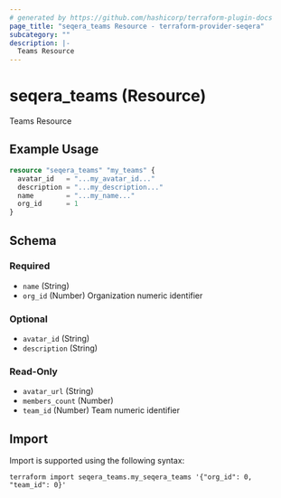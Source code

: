 ```yaml
---
# generated by https://github.com/hashicorp/terraform-plugin-docs
page_title: "seqera_teams Resource - terraform-provider-seqera"
subcategory: ""
description: |-
  Teams Resource
---
```


# seqera_teams (Resource)

Teams Resource

## Example Usage

```terraform
resource "seqera_teams" "my_teams" {
  avatar_id   = "...my_avatar_id..."
  description = "...my_description..."
  name        = "...my_name..."
  org_id      = 1
}
```

<!-- schema generated by tfplugindocs -->
## Schema

### Required

- `name` (String)
- `org_id` (Number) Organization numeric identifier

### Optional

- `avatar_id` (String)
- `description` (String)

### Read-Only

- `avatar_url` (String)
- `members_count` (Number)
- `team_id` (Number) Team numeric identifier

## Import

Import is supported using the following syntax:

```shell
terraform import seqera_teams.my_seqera_teams '{"org_id": 0, "team_id": 0}'
```

